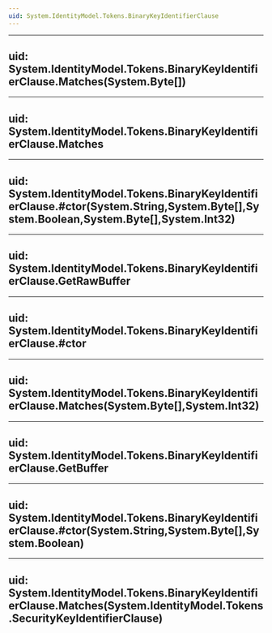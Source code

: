 ```yaml
---
uid: System.IdentityModel.Tokens.BinaryKeyIdentifierClause
---
```


---
uid: System.IdentityModel.Tokens.BinaryKeyIdentifierClause.Matches(System.Byte[])
---

---
uid: System.IdentityModel.Tokens.BinaryKeyIdentifierClause.Matches
---

---
uid: System.IdentityModel.Tokens.BinaryKeyIdentifierClause.#ctor(System.String,System.Byte[],System.Boolean,System.Byte[],System.Int32)
---

---
uid: System.IdentityModel.Tokens.BinaryKeyIdentifierClause.GetRawBuffer
---

---
uid: System.IdentityModel.Tokens.BinaryKeyIdentifierClause.#ctor
---

---
uid: System.IdentityModel.Tokens.BinaryKeyIdentifierClause.Matches(System.Byte[],System.Int32)
---

---
uid: System.IdentityModel.Tokens.BinaryKeyIdentifierClause.GetBuffer
---

---
uid: System.IdentityModel.Tokens.BinaryKeyIdentifierClause.#ctor(System.String,System.Byte[],System.Boolean)
---

---
uid: System.IdentityModel.Tokens.BinaryKeyIdentifierClause.Matches(System.IdentityModel.Tokens.SecurityKeyIdentifierClause)
---
